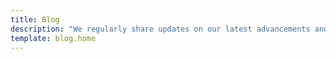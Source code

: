```yaml
---
title: Blog
description: "We regularly share updates on our latest advancements and work-related news."
template: blog.home
---
```

